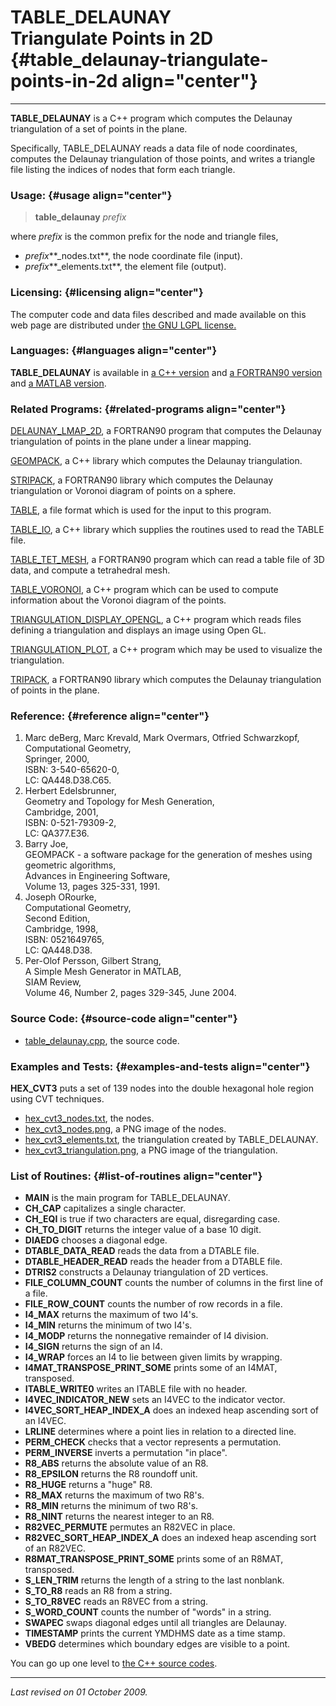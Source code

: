 TABLE\_DELAUNAY\
Triangulate Points in 2D {#table_delaunay-triangulate-points-in-2d align="center"}
========================

------------------------------------------------------------------------

**TABLE\_DELAUNAY** is a C++ program which computes the Delaunay
triangulation of a set of points in the plane.

Specifically, TABLE\_DELAUNAY reads a data file of node coordinates,
computes the Delaunay triangulation of those points, and writes a
triangle file listing the indices of nodes that form each triangle.

### Usage: {#usage align="center"}

> **table\_delaunay** *prefix*

where *prefix* is the common prefix for the node and triangle files,

-   *prefix***\_nodes.txt**, the node coordinate file (input).
-   *prefix***\_elements.txt**, the element file (output).

### Licensing: {#licensing align="center"}

The computer code and data files described and made available on this
web page are distributed under [the GNU LGPL
license.](../../txt/gnu_lgpl.txt)

### Languages: {#languages align="center"}

**TABLE\_DELAUNAY** is available in [a C++
version](../../master/table_delaunay/table_delaunay.md) and [a
FORTRAN90 version](../../f_src/table_delaunay/table_delaunay.md) and
[a MATLAB version](../../m_src/table_delaunay/table_delaunay.md).

### Related Programs: {#related-programs align="center"}

[DELAUNAY\_LMAP\_2D](../../f_src/delaunay_lmap_2d/delaunay_lmap_2d.md),
a FORTRAN90 program that computes the Delaunay triangulation of points
in the plane under a linear mapping.

[GEOMPACK](../../master/geompack/geompack.md), a C++ library which
computes the Delaunay triangulation.

[STRIPACK](../../f_src/stripack/stripack.md), a FORTRAN90 library
which computes the Delaunay triangulation or Voronoi diagram of points
on a sphere.

[TABLE](../../data/table/table.md), a file format which is used for
the input to this program.

[TABLE\_IO](../../master/table_io/table_io.md), a C++ library which
supplies the routines used to read the TABLE file.

[TABLE\_TET\_MESH](../../f_src/table_tet_mesh/table_tet_mesh.md), a
FORTRAN90 program which can read a table file of 3D data, and compute a
tetrahedral mesh.

[TABLE\_VORONOI](../../master/table_voronoi/table_voronoi.md), a C++
program which can be used to compute information about the Voronoi
diagram of the points.

[TRIANGULATION\_DISPLAY\_OPENGL](../../master/triangulation_display_opengl/triangulation_display_opengl.md),
a C++ program which reads files defining a triangulation and displays an
image using Open GL.

[TRIANGULATION\_PLOT](../../master/triangulation_plot/triangulation_plot.md),
a C++ program which may be used to visualize the triangulation.

[TRIPACK](../../f_src/tripack/tripack.md), a FORTRAN90 library which
computes the Delaunay triangulation of points in the plane.

### Reference: {#reference align="center"}

1.  Marc deBerg, Marc Krevald, Mark Overmars, Otfried Schwarzkopf,\
    Computational Geometry,\
    Springer, 2000,\
    ISBN: 3-540-65620-0,\
    LC: QA448.D38.C65.
2.  Herbert Edelsbrunner,\
    Geometry and Topology for Mesh Generation,\
    Cambridge, 2001,\
    ISBN: 0-521-79309-2,\
    LC: QA377.E36.
3.  Barry Joe,\
    GEOMPACK - a software package for the generation of meshes using
    geometric algorithms,\
    Advances in Engineering Software,\
    Volume 13, pages 325-331, 1991.
4.  Joseph ORourke,\
    Computational Geometry,\
    Second Edition,\
    Cambridge, 1998,\
    ISBN: 0521649765,\
    LC: QA448.D38.
5.  Per-Olof Persson, Gilbert Strang,\
    A Simple Mesh Generator in MATLAB,\
    SIAM Review,\
    Volume 46, Number 2, pages 329-345, June 2004.

### Source Code: {#source-code align="center"}

-   [table\_delaunay.cpp](table_delaunay.cpp), the source code.

### Examples and Tests: {#examples-and-tests align="center"}

**HEX\_CVT3** puts a set of 139 nodes into the double hexagonal hole
region using CVT techniques.

-   [hex\_cvt3\_nodes.txt](../../data/triangulation_order3/hex_cvt3_nodes.txt),
    the nodes.
-   [hex\_cvt3\_nodes.png](../../data/triangulation_order3/hex_cvt3_nodes.png),
    a PNG image of the nodes.
-   [hex\_cvt3\_elements.txt](../../data/triangulation_order3/hex_cvt3_elements.txt),
    the triangulation created by TABLE\_DELAUNAY.
-   [hex\_cvt3\_triangulation.png](../../data/triangulation_order3/hex_cvt3_triangulation.png),
    a PNG image of the triangulation.

### List of Routines: {#list-of-routines align="center"}

-   **MAIN** is the main program for TABLE\_DELAUNAY.
-   **CH\_CAP** capitalizes a single character.
-   **CH\_EQI** is true if two characters are equal, disregarding case.
-   **CH\_TO\_DIGIT** returns the integer value of a base 10 digit.
-   **DIAEDG** chooses a diagonal edge.
-   **DTABLE\_DATA\_READ** reads the data from a DTABLE file.
-   **DTABLE\_HEADER\_READ** reads the header from a DTABLE file.
-   **DTRIS2** constructs a Delaunay triangulation of 2D vertices.
-   **FILE\_COLUMN\_COUNT** counts the number of columns in the first
    line of a file.
-   **FILE\_ROW\_COUNT** counts the number of row records in a file.
-   **I4\_MAX** returns the maximum of two I4's.
-   **I4\_MIN** returns the minimum of two I4's.
-   **I4\_MODP** returns the nonnegative remainder of I4 division.
-   **I4\_SIGN** returns the sign of an I4.
-   **I4\_WRAP** forces an I4 to lie between given limits by wrapping.
-   **I4MAT\_TRANSPOSE\_PRINT\_SOME** prints some of an I4MAT,
    transposed.
-   **ITABLE\_WRITE0** writes an ITABLE file with no header.
-   **I4VEC\_INDICATOR\_NEW** sets an I4VEC to the indicator vector.
-   **I4VEC\_SORT\_HEAP\_INDEX\_A** does an indexed heap ascending sort
    of an I4VEC.
-   **LRLINE** determines where a point lies in relation to a directed
    line.
-   **PERM\_CHECK** checks that a vector represents a permutation.
-   **PERM\_INVERSE** inverts a permutation "in place".
-   **R8\_ABS** returns the absolute value of an R8.
-   **R8\_EPSILON** returns the R8 roundoff unit.
-   **R8\_HUGE** returns a "huge" R8.
-   **R8\_MAX** returns the maximum of two R8's.
-   **R8\_MIN** returns the minimum of two R8's.
-   **R8\_NINT** returns the nearest integer to an R8.
-   **R82VEC\_PERMUTE** permutes an R82VEC in place.
-   **R82VEC\_SORT\_HEAP\_INDEX\_A** does an indexed heap ascending sort
    of an R82VEC.
-   **R8MAT\_TRANSPOSE\_PRINT\_SOME** prints some of an R8MAT,
    transposed.
-   **S\_LEN\_TRIM** returns the length of a string to the last
    nonblank.
-   **S\_TO\_R8** reads an R8 from a string.
-   **S\_TO\_R8VEC** reads an R8VEC from a string.
-   **S\_WORD\_COUNT** counts the number of "words" in a string.
-   **SWAPEC** swaps diagonal edges until all triangles are Delaunay.
-   **TIMESTAMP** prints the current YMDHMS date as a time stamp.
-   **VBEDG** determines which boundary edges are visible to a point.

You can go up one level to [the C++ source codes](../cpp_src.md).

------------------------------------------------------------------------

*Last revised on 01 October 2009.*
